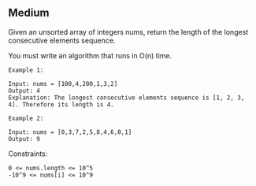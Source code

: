 Medium
---
Given an unsorted array of integers nums, return the length of the longest consecutive elements sequence.

You must write an algorithm that runs in O(n) time.
```
Example 1:

Input: nums = [100,4,200,1,3,2]
Output: 4
Explanation: The longest consecutive elements sequence is [1, 2, 3, 4]. Therefore its length is 4.

Example 2:

Input: nums = [0,3,7,2,5,8,4,6,0,1]
Output: 9
``` 

Constraints:
```
0 <= nums.length <= 10^5
-10^9 <= nums[i] <= 10^9
```
